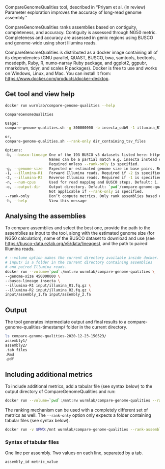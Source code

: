 CompareGenomeQualities tool, described in “Priyam et al. (in review) Parameter exploration improves the accuracy of long-read genome assembly.”

CompareGenomeQualities ranks assemblies based on contiguity, completeness, and accuracy. Contiguity is assessed through NG50 metric. Completeness and accuracy are assessed in genic regions using BUSCO and genome-wide using short Illumina reads.

CompareGenomeQualities is distributed as a docker image containing all of its dependencies (GNU parallel, QUAST, BUSCO, bwa, samtools, bedtools, mosdepth, Ruby, R, numo-narray Ruby package, and ggplot2, ggpubr, rmarkdown, tidyr, and scales R packages). Docker is free to use and works on Windows, Linux, and Mac. You can install it from: https://www.docker.com/products/docker-desktop.

## Get tool and view help

```bash
docker run wurmlab/compare-genome-qualities --help

CompareGenomeQualities

Usage:
compare-genome-qualities.sh -g 300000000 -b insecta_odb9 -1 illumina_R1.fq.gz -2 illumina_R2.fq.gz assembly_1.fa assembly_2.fa assembly_3.fa ...

or,
compare-genome-qualities.sh --rank-only dir_containing_tsv_files

Options:
-b, --busco-lineage One of the 193 BUSCO v5 datasets listed here: https://busco-data.ezlab.org/v5/data/lineages.
                    Names can be a partial match e.g. insecta instead of insecta_odb10.2020-09-10.tar.gz.
                    Required unless --rank-only is specified.
-g, --genome-size   Expected or estimated genome size in base pairs. Required unless --rank-only is specified.
-1, --illumina-R1   Forward Illumina reads. Required if -2 is specified.
-2, --illumina-R2   Reverse Illumina reads. Required if -1 is specified.
-n, --num-cpus      Used for read mapping and BUSCO steps. Default: 1.
-o, --output-dir    Output directory. Default: `pwd`/compare-genome-qualities-yyyy-mm-dd-hhmmss.
                    Not applicable if --rank-only is specified.
--rank-only         Don’t compute metrics. Only rank assemblies based on tabular files in the given directory.
-h, --help          View this message
```

## Analysing the assemblies
To compare assemblies and select the best one, provide the path to the assemblies as input to the tool, along with the estimated genome size (for NG50 calculation), name of the BUSCO dataset to download and use (see https://busco-data.ezlab.org/v5/data/lineages), and the path to paired Illumina reads.


```bash
# --volume option makes the current directory available inside docker.
# input/ is a folder in the current directory containing assemblies
# and paired Illumina reads.
docker run --volume=`pwd`:/mnt:rw wurmlab/compare-genome-qualities \
--genome-size 450000000 \
--busco-lineage insecta \
--illumina-R1 input/illumina_R1.fq.gz \
--illumina-R2 input/illumina_R2.fq.gz \
input/assembly_1.fa input/assembly_2.fa
```

## Output
The tool generates intermediate output and final results to a compare-genome-qualities-timestamp/ folder in the current directory.

```bash
ls compare-genome-qualities-2020-12-23-150523/
assembly1/
assembly2/
.tab files
.Rmd
.pdf
```

## Including additional metrics

To include additional metrics, add a tabular file (see syntax below) to the output directory of CompareGenomeQualities and run:

```bash
docker run --volume=`pwd`:/mnt:rw wurmlab/compare-genome-qualities --rank-only compare-genome-qualities-2020-12-23-150523
```

The ranking mechanism can be used with a completely different set of metrics as well. The `--rank-only` option only expects a folder containing tabular files (see syntax below).

```bash
docker run -v $PWD:/mnt wurmlab/compare-genome-qualities --rank-assemblies my_metrics/
```

### Syntax of tabular files
One line per assembly. Two values on each line, separated by a tab.

```bash
assembly_id	metric_value
```
